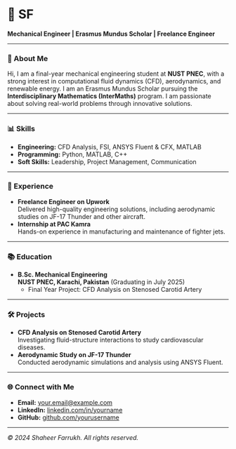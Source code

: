 # 🌟 SF

**Mechanical Engineer | Erasmus Mundus Scholar | Freelance Engineer**

---

### 📝 About Me
Hi, I am a final-year mechanical engineering student at **NUST PNEC**, with a strong interest in computational fluid dynamics (CFD), aerodynamics, and renewable energy. I am an Erasmus Mundus Scholar pursuing the **Interdisciplinary Mathematics (InterMaths)** program. I am passionate about solving real-world problems through innovative solutions.

---

### 📊 Skills
- **Engineering:** CFD Analysis, FSI, ANSYS Fluent & CFX, MATLAB
- **Programming:** Python, MATLAB, C++
- **Soft Skills:** Leadership, Project Management, Communication

---

### 🎯 Experience
- **Freelance Engineer on Upwork**  
  Delivered high-quality engineering solutions, including aerodynamic studies on JF-17 Thunder and other aircraft.  
- **Internship at PAC Kamra**  
  Hands-on experience in manufacturing and maintenance of fighter jets.  

---

### 📚 Education
- **B.Sc. Mechanical Engineering**  
  **NUST PNEC, Karachi, Pakistan** (Graduating in July 2025)  
  - Final Year Project: CFD Analysis on Stenosed Carotid Artery

---

### 🛠️ Projects
- **CFD Analysis on Stenosed Carotid Artery**  
  Investigating fluid-structure interactions to study cardiovascular diseases.  
- **Aerodynamic Study on JF-17 Thunder**  
  Conducted aerodynamic simulations and analysis using ANSYS Fluent.

---

### 🌐 Connect with Me
- **Email:** [your.email@example.com](mailto:your.email@example.com)  
- **LinkedIn:** [linkedin.com/in/yourname](https://linkedin.com/in/yourname)  
- **GitHub:** [github.com/yourusername](https://github.com/yourusername)

---

*© 2024 Shaheer Farrukh. All rights reserved.*
